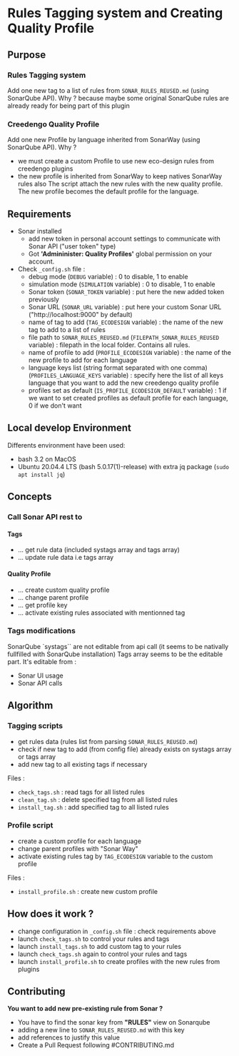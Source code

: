# Rules Tagging system and Creating Quality Profile

## Purpose

### Rules Tagging system

Add one new tag to a list of rules from `SONAR_RULES_REUSED.md` (using SonarQube API).
Why ? because maybe some original SonarQube rules are already ready for being part of this plugin

### Creedengo Quality Profile

Add one new Profile by language inherited from SonarWay (using SonarQube API).
Why ?
- we must create a custom Profile to use new eco-design rules from creedengo plugins
- the new profile is inherited from SonarWay to keep natives SonarWay rules also
The script attach the new rules with the new quality profile.
The new profile becomes the default profile for the language.

## Requirements

- Sonar installed
  - add new token in personal account settings to communicate with Sonar API ("user token" type)
  - Got **'Admininister: Quality Profiles'** global permission on your account.
- Check `_config.sh` file :
  - debug mode (`DEBUG` variable) : 0 to disable, 1 to enable
  - simulation mode (`SIMULATION` variable) : 0 to disable, 1 to enable
  - Sonar token (`SONAR_TOKEN` variable) : put here the new added token previously
  - Sonar URL (`SONAR_URL` variable) : put here your custom Sonar URL ("http://localhost:9000" by default)
  - name of tag to add (`TAG_ECODESIGN` variable) : the name of the new tag to add to a list of rules
  - file path to `SONAR_RULES_REUSED.md` (`FILEPATH_SONAR_RULES_REUSED` variable) : filepath in the local folder. Contains all rules.
  - name of profile to add (`PROFILE_ECODESIGN` variable) : the name of the new profile to add for each language
  - language keys list (string format separated with one comma) (`PROFILES_LANGUAGE_KEYS` variable) : specify here the list of all keys language that you want to add the new creedengo quality profile
  - profiles set as default (`IS_PROFILE_ECODESIGN_DEFAULT` variable) : 1 if we want to set created profiles as default profile for each language, 0 if we don't want

## Local develop Environment

Differents environment have been used:

- bash 3.2 on MacOS
- Ubuntu 20.04.4 LTS (bash 5.0.17(1)-release) with extra jq package (`sudo apt install jq`)

## Concepts

### Call Sonar API rest to

#### Tags

- ... get rule data (included systags array and tags array)
- ... update rule data i.e tags array

#### Quality Profile

- ... create custom quality profile
- ... change parent profile
- ... get profile key
- ... activate existing rules associated with mentionned tag

### Tags modifications

SonarQube `systags`` are not editable from api call (it seems to be nativally fullfilled with SonarQube installation)
Tags array seems to be the editable part. It's editable from :

- Sonar UI usage
- Sonar API calls

## Algorithm

### Tagging scripts

- get rules data (rules list from parsing `SONAR_RULES_REUSED.md`)
- check if new tag to add (from config file) already exists on systags array or tags array
- add new tag to all existing tags if necessary

Files :

- `check_tags.sh` : read tags for all listed rules
- `clean_tag.sh` : delete specified tag from all listed rules
- `install_tag.sh` : add specified tag to all listed rules

### Profile script

- create a custom profile for each language
- change parent profiles with "Sonar Way"
- activate existing rules tag by `TAG_ECODESIGN` variable to the custom profile

Files :

- `install_profile.sh` : create new custom profile

## How does it work ?

- change configuration in `_config.sh` file : check requirements above
- launch `check_tags.sh` to control your rules and tags
- launch `install_tags.sh` to add custom tag to your rules
- launch `check_tags.sh` again to control your rules and tags
- launch `install_profile.sh` to create profiles with the new rules from plugins

## Contributing

**You want to add new pre-existing rule from Sonar ?**

- You have to find the sonar key from **"RULES"** view on Sonarqube
- adding a new line to `SONAR_RULES_REUSED.md` with this key
- add references to justify this value
- Create a Pull Request following #CONTRIBUTING.md
